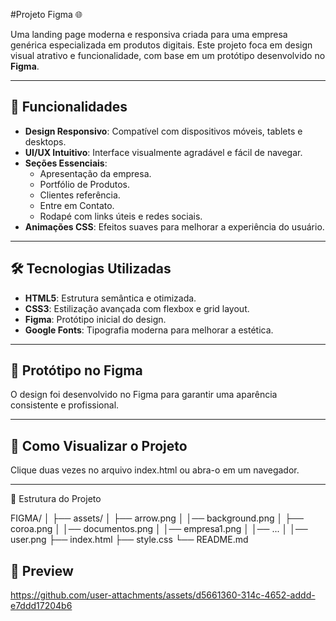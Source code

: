 #Projeto Figma 🌐

Uma landing page moderna e responsiva criada para uma empresa genérica especializada em produtos digitais. Este projeto foca em design visual atrativo e funcionalidade, com base em um protótipo desenvolvido no **Figma**.

---

## 📌 Funcionalidades

- **Design Responsivo**: Compatível com dispositivos móveis, tablets e desktops.
- **UI/UX Intuitivo**: Interface visualmente agradável e fácil de navegar.
- **Seções Essenciais**:
  - Apresentação da empresa.
  - Portfólio de Produtos.
  - Clientes referência.
  - Entre em Contato.
  - Rodapé com links úteis e redes sociais.
- **Animações CSS**: Efeitos suaves para melhorar a experiência do usuário.

---

## 🛠️ Tecnologias Utilizadas

- **HTML5**: Estrutura semântica e otimizada.
- **CSS3**: Estilização avançada com flexbox e grid layout.
- **Figma**: Protótipo inicial do design.
- **Google Fonts**: Tipografia moderna para melhorar a estética.

---

## 🎨 Protótipo no Figma

O design foi desenvolvido no Figma para garantir uma aparência consistente e profissional.

---

## 🚀 Como Visualizar o Projeto

Clique duas vezes no arquivo index.html ou abra-o em um navegador.

---

📂 Estrutura do Projeto

FIGMA/
│
├── assets/
│   ├── arrow.png
│   │── background.png
│   ├── coroa.png
│   │── documentos.png
│   │── empresa1.png
│   │── ...
│   │── user.png
├── index.html
├── style.css
└── README.md

## 📌 Preview

https://github.com/user-attachments/assets/d5661360-314c-4652-addd-e7ddd17204b6


